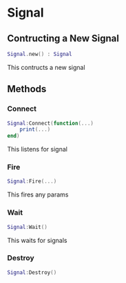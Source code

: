 # Signal

## Contructing a New Signal

```lua
Signal.new() : Signal
```

This contructs a new signal

## **Methods**

### Connect
```lua
Signal:Connect(function(...)
    print(...)
end)
```

This listens for signal

### Fire
```lua
Signal:Fire(...)
```

This fires any params

### Wait
```lua
Signal:Wait()
```

This waits for signals

### Destroy
```lua
Signal:Destroy()
```